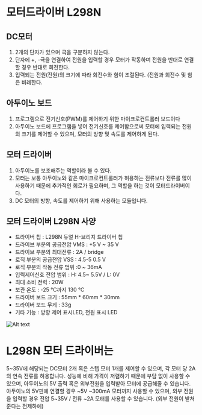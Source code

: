 모터드라이버 L298N
=================

DC모터
------
1. 2개의 단자가 있으며 극을 구분하지 않는다.
2. 단자에 +, -극을 연결하여 전원을 입력할 경우 모터가 작동하며 전원을 반대로 연결할 경우 반대로 회전한다.
3. 입력되는 전원(전원)의 크기에 따라 회전수와 힘이 조절된다. (전원과 회전수 및 힘은 비례한다.

아두이노 보드
------------
1. 프로그램으로 전기신호(PWM)를 제어하기 위한 마이크로컨트롤러 보드이다
2. 아두이노 보드에 프로그램을 넣어 전기신호를 제어함으로써 모터에 입력되는 전원의 크기를 제어할 수 있으며, 모터의 방향 및 속도를 제어하게 된다.

모터 드라이버
-------------
1. 아두이노를 보조해주는 역할이라 볼 수 있다.
2. 모터는 보통 아두이노와 같은 마이크로컨트롤러가 허용하는 전류보다 전류를 많이 사용하기 때문에 추가적인 회로가 필요하며, 그 역할을 하는 것이 모터드라이버이다.
3. DC 모터의 방향, 속도를 제어하기 위해 사용하는 모듈입니다.

모터 드라이버 L298N 사양
------------------
- 드라이버 칩 : L298N 듀얼 H-브리지 드라이버 칩
- 드라이브 부분의 공급전압 VMS : +5 V ~ 35 V      
- 드라이브 부분의 최대전류 : 2A / bridge    
- 로직 부분의 공급전압 VSS : 4.5-5 0.5 V    
- 로직 부분의 작동 전류 범위 :0 ~ 36mA   
- 입력제어신호 전압 범위 : H: 4.5~ 5.5V / L: 0V   
- 최대 소비 전력 : 20W   
- 보관 온도 : -25 ℃까지 130 ℃   
- 드라이버 보드 크기 : 55mm * 60mm * 30mm   
- 드라이버 보드 무게 : 33g    
- 기타 기능 : 방향 제어 표시LED, 전원 표시 LED

![Alt text](/path/to/img.jpg)   
 
L298N 모터 드라이버는
======
 5~35V에 해당되는 DC모터 2개 혹은 스텝 모터 1개를 제어할 수 있으며, 각 모터 당 2A의 연속 전류를 허용합니다. 성능에 비해 가격이 저렴하기 때문에 부담 없이 사용할 수 있으며, 아두이노의 5V 출력 혹은 외부전원을 입력받아 모터에 공급해줄 수 있습니다. 아두이노의 5V핀에 연결할 경우 ~5V ~300mA 모터까지 사용할 수 있으며, 외부 전원을 입력할 경우 전압 5~35V / 전류 ~2A 모터를 사용할 수 있습니다. (외부 전원이 받쳐준다는 전제하에) 

